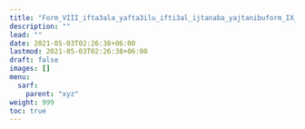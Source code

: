 ```yaml
---
title: "Form_VIII_ifta3ala_yafta3ilu_ifti3al_ijtanaba_yajtanibuform_IX_if3alla_yaf3allu_if3ilal_ihmarra_yahmarru_mithal"
description: ""
lead: ""
date: 2021-05-03T02:26:38+06:00
lastmod: 2021-05-03T02:26:38+06:00
draft: false
images: []
menu: 
  sarf:
    parent: "xyz"
weight: 999
toc: true
---
```



